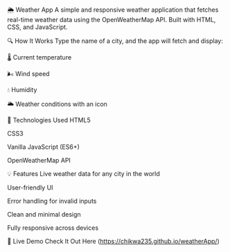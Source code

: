 🌦️ Weather App A simple and responsive weather application that fetches real-time weather data using the OpenWeatherMap API. Built with HTML, CSS, and JavaScript.

🔍 How It Works Type the name of a city, and the app will fetch and display:

🌡️ Current temperature

🌬️ Wind speed

💧 Humidity

🌥️ Weather conditions with an icon

🔧 Technologies Used HTML5

CSS3

Vanilla JavaScript (ES6+)

OpenWeatherMap API

💡 Features Live weather data for any city in the world

User-friendly UI

Error handling for invalid inputs

Clean and minimal design

Fully responsive across devices

🔗 Live Demo Check It Out Here (https://chikwa235.github.io/weatherApp/)
